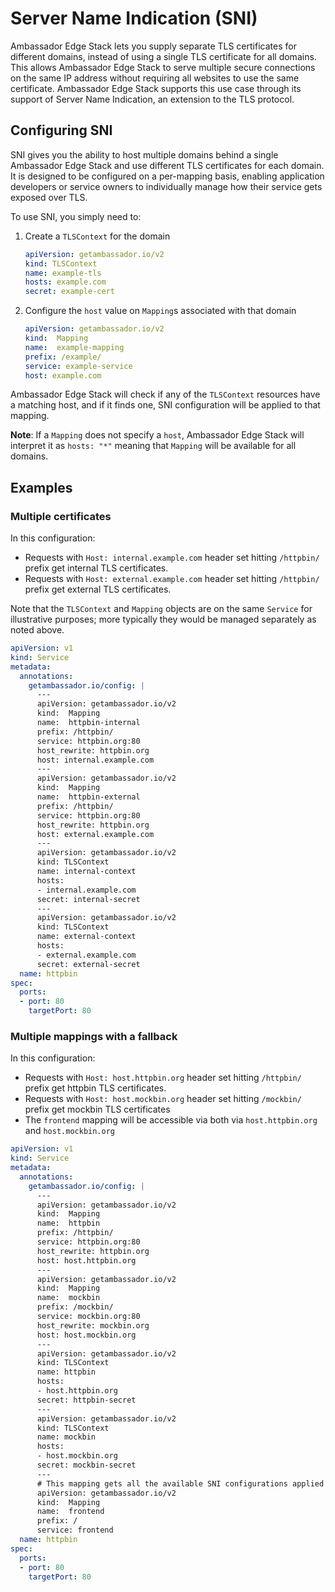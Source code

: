 # Server Name Indication (SNI)

Ambassador Edge Stack lets you supply separate TLS certificates for different domains, instead of using a single TLS certificate for all domains. This allows Ambassador Edge Stack to serve multiple secure connections on the same IP address without requiring all websites to use the same certificate. Ambassador Edge Stack supports this use case through its support of Server Name Indication, an extension to the TLS protocol.

## Configuring SNI

SNI gives you the ability to host multiple domains behind a single Ambassador Edge Stack and use different TLS certificates for each domain. It is designed to be configured on a per-mapping basis, enabling application developers or service owners to individually manage how their service gets exposed over TLS.

To use SNI, you simply need to:

1. Create a `TLSContext` for the domain

    ```yaml
    apiVersion: getambassador.io/v2
    kind: TLSContext
    name: example-tls
    hosts: example.com
    secret: example-cert
    ```

2. Configure the `host` value on `Mapping`s associated with that domain

    ```yaml
    apiVersion: getambassador.io/v2
    kind:  Mapping
    name:  example-mapping
    prefix: /example/
    service: example-service
    host: example.com
    ```

Ambassador Edge Stack will check if any of the `TLSContext` resources have a matching host, and if it finds one, SNI configuration will be applied to that mapping. 

**Note**: If a `Mapping` does not specify a `host`, Ambassador Edge Stack will interpret it as `hosts: "*"` meaning that `Mapping` will be available for all domains.

## Examples

### Multiple certificates

In this configuration:

* Requests with `Host: internal.example.com` header set hitting `/httpbin/` prefix get internal TLS certificates.
* Requests with `Host: external.example.com` header set hitting `/httpbin/` prefix get external TLS certificates.    

Note that the `TLSContext` and `Mapping` objects are on the same `Service` for illustrative purposes; more typically they would be managed separately as noted above.

```yaml
apiVersion: v1
kind: Service
metadata:
  annotations:
    getambassador.io/config: |
      ---
      apiVersion: getambassador.io/v2
      kind:  Mapping
      name:  httpbin-internal
      prefix: /httpbin/
      service: httpbin.org:80
      host_rewrite: httpbin.org
      host: internal.example.com
      ---
      apiVersion: getambassador.io/v2
      kind:  Mapping
      name:  httpbin-external
      prefix: /httpbin/
      service: httpbin.org:80
      host_rewrite: httpbin.org
      host: external.example.com
      ---
      apiVersion: getambassador.io/v2
      kind: TLSContext
      name: internal-context
      hosts:
      - internal.example.com
      secret: internal-secret
      ---
      apiVersion: getambassador.io/v2
      kind: TLSContext
      name: external-context
      hosts:
      - external.example.com
      secret: external-secret
  name: httpbin
spec:
  ports:
  - port: 80
    targetPort: 80
```

### Multiple mappings with a fallback

In this configuration:

* Requests with `Host: host.httpbin.org` header set hitting `/httpbin/` prefix get httpbin TLS certificates.
* Requests with `Host: host.mockbin.org` header set hitting `/mockbin/` prefix get mockbin TLS certificates
* The `frontend` mapping will be accessible via both via `host.httpbin.org` and `host.mockbin.org`

```yaml
apiVersion: v1
kind: Service
metadata:
  annotations:
    getambassador.io/config: |
      ---
      apiVersion: getambassador.io/v2
      kind:  Mapping
      name:  httpbin
      prefix: /httpbin/
      service: httpbin.org:80
      host_rewrite: httpbin.org
      host: host.httpbin.org
      ---
      apiVersion: getambassador.io/v2
      kind:  Mapping
      name:  mockbin
      prefix: /mockbin/
      service: mockbin.org:80
      host_rewrite: mockbin.org
      host: host.mockbin.org
      ---
      apiVersion: getambassador.io/v2
      kind: TLSContext
      name: httpbin
      hosts:
      - host.httpbin.org
      secret: httpbin-secret
      ---
      apiVersion: getambassador.io/v2
      kind: TLSContext
      name: mockbin
      hosts:
      - host.mockbin.org
      secret: mockbin-secret
      ---
      # This mapping gets all the available SNI configurations applied to it
      apiVersion: getambassador.io/v2
      kind:  Mapping
      name:  frontend
      prefix: /
      service: frontend
  name: httpbin
spec:
  ports:
  - port: 80
    targetPort: 80
```

